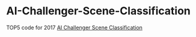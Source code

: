 # AI-Challenger-Scene-Classification
TOP5 code for 2017 [AI Challenger Scene Classification](https://challenger.ai/competition/scene)
